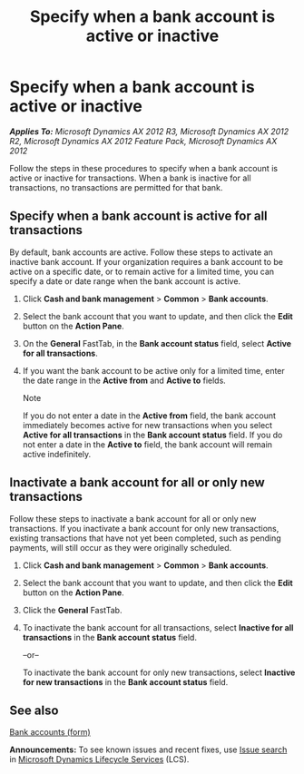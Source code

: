 ﻿---
title: Specify when a bank account is active or inactive
TOCTitle: Specify when a bank account is active or inactive
ms:assetid: 13009da8-c44c-4c9c-9e5f-cada126b1ea7
ms:mtpsurl: https://technet.microsoft.com/en-us/library/Hh242142(v=AX.60)
ms:contentKeyID: 36056043
ms.date: 04/18/2014
mtps_version: v=AX.60
f1_keywords:
- active
- bank
- deactivate
- inactivate
- inactive
---

# Specify when a bank account is active or inactive 


_**Applies To:** Microsoft Dynamics AX 2012 R3, Microsoft Dynamics AX 2012 R2, Microsoft Dynamics AX 2012 Feature Pack, Microsoft Dynamics AX 2012_

Follow the steps in these procedures to specify when a bank account is active or inactive for transactions. When a bank is inactive for all transactions, no transactions are permitted for that bank.

## Specify when a bank account is active for all transactions

By default, bank accounts are active. Follow these steps to activate an inactive bank account. If your organization requires a bank account to be active on a specific date, or to remain active for a limited time, you can specify a date or date range when the bank account is active.

1.  Click **Cash and bank management** \> **Common** \> **Bank accounts**.

2.  Select the bank account that you want to update, and then click the **Edit** button on the **Action Pane**.

3.  On the **General** FastTab, in the **Bank account status** field, select **Active for all transactions**.

4.  If you want the bank account to be active only for a limited time, enter the date range in the **Active from** and **Active to** fields.
    

    > [!NOTE]
    > <P>If you do not enter a date in the <STRONG>Active from</STRONG> field, the bank account immediately becomes active for new transactions when you select <STRONG>Active for all transactions</STRONG> in the <STRONG>Bank account status</STRONG> field. If you do not enter a date in the <STRONG>Active to</STRONG> field, the bank account will remain active indefinitely.</P>



## Inactivate a bank account for all or only new transactions

Follow these steps to inactivate a bank account for all or only new transactions. If you inactivate a bank account for only new transactions, existing transactions that have not yet been completed, such as pending payments, will still occur as they were originally scheduled.

1.  Click **Cash and bank management** \> **Common** \> **Bank accounts**.

2.  Select the bank account that you want to update, and then click the **Edit** button on the **Action Pane**.

3.  Click the **General** FastTab.

4.  To inactivate the bank account for all transactions, select **Inactive for all transactions** in the **Bank account status** field.
    
    –or–
    
    To inactivate the bank account for only new transactions, select **Inactive for new transactions** in the **Bank account status** field.

## See also

[Bank accounts (form)](https://technet.microsoft.com/en-us/library/aa587660\(v=ax.60\))

  
**Announcements:** To see known issues and recent fixes, use [Issue search](http://go.microsoft.com/fwlink/?linkid=389258) in [Microsoft Dynamics Lifecycle Services](http://go.microsoft.com/fwlink/?linkid=306505) (LCS).

